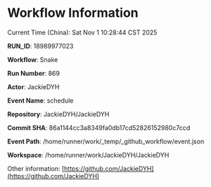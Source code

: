 # Workflow Information

Current Time (China): Sat Nov  1 10:28:44 CST 2025  

**RUN_ID**: 18989977023  

**Workflow**: Snake  

**Run Number**: 869  

**Actor**: JackieDYH  

**Event Name**: schedule  

**Repository**: JackieDYH/JackieDYH  

**Commit SHA**: 86a1144cc3a8349fa0db17cd52826152980c7ccd  

**Event Path**: /home/runner/work/_temp/_github_workflow/event.json  

**Workspace**: /home/runner/work/JackieDYH/JackieDYH  

Other information: [https://github.com/JackieDYH](https://github.com/JackieDYH)
